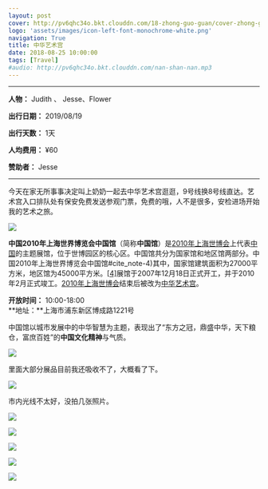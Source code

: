 ```yaml
---
layout: post
cover: http://pv6qhc34o.bkt.clouddn.com/18-zhong-guo-guan/cover-zhong-guo-guan.jpg
logo: 'assets/images/icon-left-font-monochrome-white.png'
navigation: True
title: 中华艺术宫
date: 2018-08-25 10:00:00
tags: [Travel]
#audio: http://pv6qhc34o.bkt.clouddn.com/nan-shan-nan.mp3
---
```


------

**人物：** Judith 、 Jesse、Flower

**出行日期：** 2019/08/19

**出行天数：** 1天

**人均费用：** ¥60

**赞助者：** Jesse

------

今天在家无所事事决定叫上奶奶一起去中华艺术宫逛逛，9号线换8号线直达。艺术宫入口排队处有保安免费发送参观门票，免费的哦，人不是很多，安检进场开始我的艺术之旅。

![](http://pv6qhc34o.bkt.clouddn.com/18-zhong-guo-guan/1001080000003c2jz5227_C_960_10000.jpg)

**中国2010年上海世界博览会中国馆**（简称**中国馆**）是[2010年上海世博会](https://zh.wikipedia.org/wiki/2010年上海世博会)上代表[中国](https://zh.wikipedia.org/wiki/中国)的主题展馆，位于世博园区的核心区。中国馆共分为国家馆和地区馆两部分。中国2010年上海世界博览会中国馆#cite_note-4)其中，国家馆建筑面积为27000平方米，地区馆为45000平方米。[[4\]](https://zh.wikipedia.org/wiki/中国2010年上海世界博览会中国馆#cite_note-xh-5)展馆于2007年12月18日正式开工，并于2010年2月正式竣工。[2010年上海世博会](https://zh.wikipedia.org/wiki/2010年上海世博会)结束后被改为[中华艺术宫](https://zh.wikipedia.org/wiki/中华艺术宫)。

**开放时间：** 10:00-18:00 <br>
**地址：**上海市浦东新区博成路1221号

中国馆以城市发展中的中华智慧为主题，表现出了“东方之冠，鼎盛中华，天下粮仓，富庶百姓”的**中国文化精神**与气质。

![](http://pv6qhc34o.bkt.clouddn.com/18-zhong-guo-guan/IMG_0880.jpg)

里面大部分展品目前我还吸收不了，大概看了下。

![](http://pv6qhc34o.bkt.clouddn.com/18-zhong-guo-guan/wKgBZ1lTlYCAVRVeAAXNaB37Rwo64.jpeg)

市内光线不太好，没拍几张照片。

![](http://pv6qhc34o.bkt.clouddn.com/18-zhong-guo-guan/IMG_0882.jpg)

![](http://pv6qhc34o.bkt.clouddn.com/18-zhong-guo-guan/IMG_0881.jpg)

![](http://pv6qhc34o.bkt.clouddn.com/18-zhong-guo-guan/IMG_0855.jpg)

![](http://pv6qhc34o.bkt.clouddn.com/18-zhong-guo-guan/IMG_0852.jpg)

![](http://pv6qhc34o.bkt.clouddn.com/18-zhong-guo-guan/IMG_0856.jpg)

